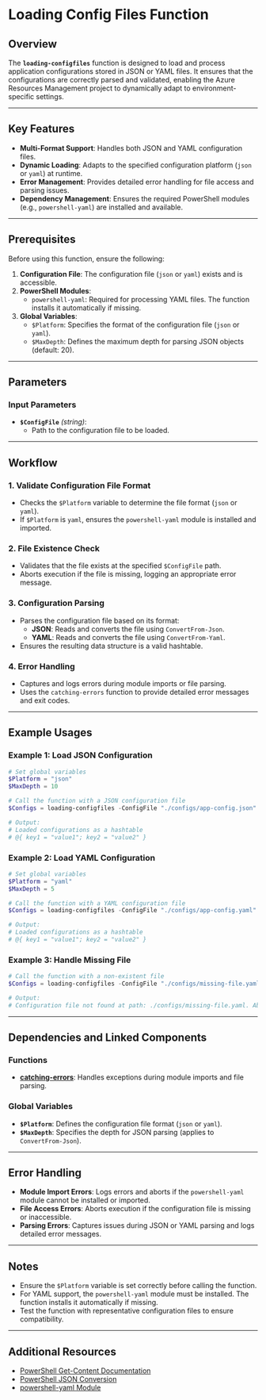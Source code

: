 # Loading Config Files Function

## Overview
The **`loading-configfiles`** function is designed to load and process application configurations stored in JSON or YAML files. It ensures that the configurations are correctly parsed and validated, enabling the Azure Resources Management project to dynamically adapt to environment-specific settings.

---

## Key Features

- **Multi-Format Support**: Handles both JSON and YAML configuration files.
- **Dynamic Loading**: Adapts to the specified configuration platform (`json` or `yaml`) at runtime.
- **Error Management**: Provides detailed error handling for file access and parsing issues.
- **Dependency Management**: Ensures the required PowerShell modules (e.g., `powershell-yaml`) are installed and available.

---

## Prerequisites

Before using this function, ensure the following:

1. **Configuration File**: The configuration file (`json` or `yaml`) exists and is accessible.
2. **PowerShell Modules**:
   - `powershell-yaml`: Required for processing YAML files. The function installs it automatically if missing.
3. **Global Variables**:
   - `$Platform`: Specifies the format of the configuration file (`json` or `yaml`).
   - `$MaxDepth`: Defines the maximum depth for parsing JSON objects (default: 20).

---

## Parameters

### Input Parameters

- **`$ConfigFile`** *(string)*:
  - Path to the configuration file to be loaded.

---

## Workflow

### 1. **Validate Configuration File Format**
   - Checks the `$Platform` variable to determine the file format (`json` or `yaml`).
   - If `$Platform` is `yaml`, ensures the `powershell-yaml` module is installed and imported.

### 2. **File Existence Check**
   - Validates that the file exists at the specified `$ConfigFile` path.
   - Aborts execution if the file is missing, logging an appropriate error message.

### 3. **Configuration Parsing**
   - Parses the configuration file based on its format:
     - **JSON**: Reads and converts the file using `ConvertFrom-Json`.
     - **YAML**: Reads and converts the file using `ConvertFrom-Yaml`.
   - Ensures the resulting data structure is a valid hashtable.

### 4. **Error Handling**
   - Captures and logs errors during module imports or file parsing.
   - Uses the `catching-errors` function to provide detailed error messages and exit codes.

---

## Example Usages

### Example 1: Load JSON Configuration
```powershell
# Set global variables
$Platform = "json"
$MaxDepth = 10

# Call the function with a JSON configuration file
$Configs = loading-configfiles -ConfigFile "./configs/app-config.json"

# Output:
# Loaded configurations as a hashtable
# @{ key1 = "value1"; key2 = "value2" }
```

### Example 2: Load YAML Configuration
```powershell
# Set global variables
$Platform = "yaml"
$MaxDepth = 5

# Call the function with a YAML configuration file
$Configs = loading-configfiles -ConfigFile "./configs/app-config.yaml"

# Output:
# Loaded configurations as a hashtable
# @{ key1 = "value1"; key2 = "value2" }
```

### Example 3: Handle Missing File
```powershell
# Call the function with a non-existent file
$Configs = loading-configfiles -ConfigFile "./configs/missing-file.yaml"

# Output:
# Configuration file not found at path: ./configs/missing-file.yaml. Aborting.
```

---

## Dependencies and Linked Components

### Functions
- **[catching-errors](./catching-errors)**: Handles exceptions during module imports and file parsing.

### Global Variables
- **`$Platform`**: Defines the configuration file format (`json` or `yaml`).
- **`$MaxDepth`**: Specifies the depth for JSON parsing (applies to `ConvertFrom-Json`).

---

## Error Handling

- **Module Import Errors**: Logs errors and aborts if the `powershell-yaml` module cannot be installed or imported.
- **File Access Errors**: Aborts execution if the configuration file is missing or inaccessible.
- **Parsing Errors**: Captures issues during JSON or YAML parsing and logs detailed error messages.

---

## Notes

- Ensure the `$Platform` variable is set correctly before calling the function.
- For YAML support, the `powershell-yaml` module must be installed. The function installs it automatically if missing.
- Test the function with representative configuration files to ensure compatibility.

---

## Additional Resources

- [PowerShell Get-Content Documentation](https://learn.microsoft.com/en-us/powershell/scripting/commands/get-content)
- [PowerShell JSON Conversion](https://learn.microsoft.com/en-us/powershell/scripting/json-overview)
- [powershell-yaml Module](https://github.com/cloudbase/powershell-yaml)
